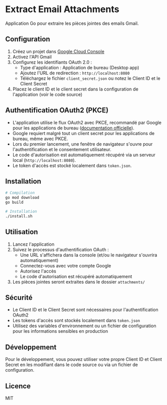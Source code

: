 # Extract Email Attachments

Application Go pour extraire les pièces jointes des emails Gmail.

## Configuration

1. Créez un projet dans [Google Cloud Console](https://console.cloud.google.com)
2. Activez l'API Gmail
3. Configurez les identifiants OAuth 2.0 :
   - Type d'application : Application de bureau (Desktop app)
   - Ajoutez l'URL de redirection : `http://localhost:8080`
   - Téléchargez le fichier `client_secret.json` ou notez le Client ID et le Client Secret
4. Placez le client ID et le client secret dans la configuration de l'application (voir le code source)

## Authentification OAuth2 (PKCE)

- L'application utilise le flux OAuth2 avec PKCE, recommandé par Google pour les applications de bureau ([documentation officielle](https://developers.google.com/identity/protocols/oauth2/native-app?hl=fr#enable-apis)).
- Google requiert malgré tout un client secret pour les applications de bureau, même avec PKCE.
- Lors du premier lancement, une fenêtre de navigateur s'ouvre pour l'authentification et le consentement utilisateur.
- Le code d'autorisation est automatiquement récupéré via un serveur local (`http://localhost:8080`).
- Le token d'accès est stocké localement dans `token.json`.

## Installation

```bash
# Compilation
go mod download
go build

# Installation
./install.sh
```

## Utilisation

1. Lancez l'application
2. Suivez le processus d'authentification OAuth :
   - Une URL s'affichera dans la console (et/ou le navigateur s'ouvrira automatiquement)
   - Connectez-vous avec votre compte Google
   - Autorisez l'accès
   - Le code d'autorisation est récupéré automatiquement
3. Les pièces jointes seront extraites dans le dossier `attachments/`

## Sécurité

- Le Client ID et le Client Secret sont nécessaires pour l'authentification OAuth2
- Les tokens d'accès sont stockés localement dans `token.json`
- Utilisez des variables d'environnement ou un fichier de configuration pour les informations sensibles en production

## Développement

Pour le développement, vous pouvez utiliser votre propre Client ID et Client Secret en les modifiant dans le code source ou via un fichier de configuration.

## Licence

MIT 